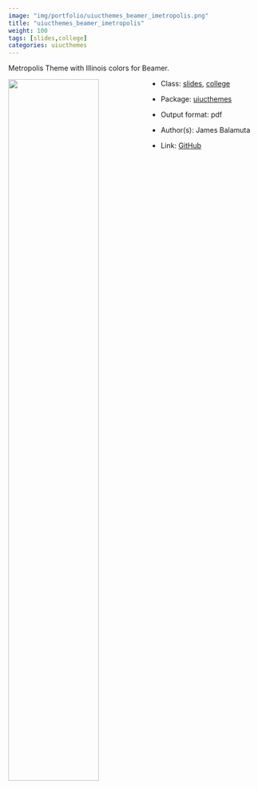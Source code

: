 ```yaml
---
image: "img/portfolio/uiucthemes_beamer_imetropolis.png"
title: "uiucthemes_beamer_imetropolis"
weight: 100
tags: [slides,college]
categories: uiucthemes
---
```


Metropolis Theme with Illinois colors for Beamer.

<!--more-->

<p><a href="../../img/portfolio/uiucthemes_beamer_imetropolis.png"><img class = "jf-image-shadow" src="../../img/portfolio/uiucthemes_beamer_imetropolis.png" width="60%"  align="left"></a></p>

- Class: [slides](../../tags/slides), [college](../../tags/college)
- Package: [uiucthemes](uiucthemes)
- Output format: pdf

- Author(s): James Balamuta
- Link: [GitHub](https://github.com/illinois-r/uiucthemes)


